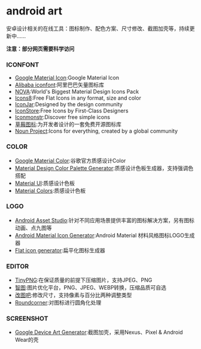 
# android art
安卓设计相关的在线工具：图标制作、配色方案、尺寸修改、截图加壳等，持续更新中……

**注意：部分网页需要科学访问**

### ICONFONT
- [Google Material Icon](https://design.google.com/icons/):Google Material Icon
- [Alibaba iconfont](http://www.iconfont.cn/plus):阿里巴巴矢量图标库
- [NOVA](http://www.webalys.com/nova/):World's Biggest Material Design Icons Pack
- [Icons8](https://icons8.com/):Free Flat Icons in any format, size and color
- [IconJar](https://geticonjar.com/freebies/):Designed by the design community
- [IconStore](https://iconstore.co/):Free Icons by First-Class Designers
- [Iconmonstr](https://iconmonstr.com/):Discover free simple icons
- [草莓图标](http://chuangzaoshi.com/icon/):为开发者设计的一套免费开源图标库
- [Noun Project](https://thenounproject.com/):Icons for everything, created by a global community

### COLOR
- [Google Material Color](https://material.google.com/style/color.html):谷歌官方质感设计Color
- [Material Design Color Palette Generator](https://www.materialpalette.com/):质感设计色板生成器，支持强调色搭配
- [Material UI](https://www.materialui.co/colors):质感设计色板
- [Material Colors](http://materialcolors.com/):质感设计色板

### LOGO
- [Android Asset Studio](https://romannurik.github.io/AndroidAssetStudio/index.html):针对不同应用场景提供丰富的图标解决方案，另有图标动画、点九图等  
- [Android Material Icon Generator](http://jaqen.me/mdpub/):Android Material 材料风格图标LOGO生成器
- [Flat icon generator](https://flat-icon.surge.sh/):扁平化图标生成器

### EDITOR
- [TinyPNG](https://tinypng.com/):在保证质量的前提下压缩图片，支持JPEG、PNG
- [智图](http://zhitu.isux.us/):图片优化平台，PNG、JPEG、WEBP转换，压缩品质可自选
- [改图吧](http://www.gaituba.com/):修改尺寸，支持像素与百分比两种调整类型
- [Roundcorner](http://www.atool.org/roundcorner.php):对图标进行圆角化处理

### SCREENSHOT
- [Google Device Art Generator](https://developer.android.com/distribute/tools/promote/device-art.html):截图加壳，采用Nexus、Pixel & Android Wear的壳
